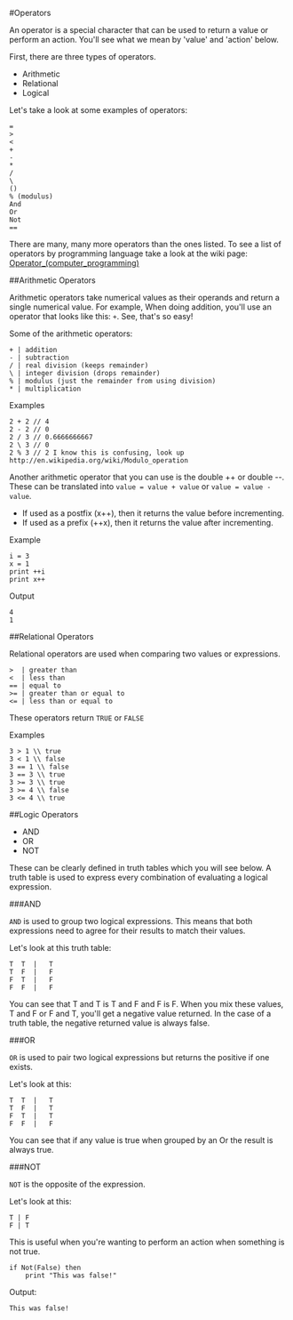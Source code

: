 #Operators

An operator is a special character that can be used to return a value or perform an action. You'll see what we mean by 'value' and 'action' below.

First, there are three types of operators.
* Arithmetic
* Relational
* Logical

Let's take a look at some examples of operators:

    =
    >
    <
    +
    -
    *
    /
    \
    ()
    % (modulus)
    And
    Or
    Not
    ==

There are many, many more operators than the ones listed. To see a list of operators by programming language take a look at the wiki page: [Operator_(computer_programming)](http://en.wikipedia.org/wiki/Operator_(computer_programming)#Operator_features_in_programming_languages)

##Arithmetic Operators

Arithmetic operators take numerical values as their operands and return a single numerical value. For example, When doing addition, you'll use an operator that looks like this: `+`. See, that's so easy!

Some of the arithmetic operators:

    + | addition
    - | subtraction
    / | real division (keeps remainder)
    \ | integer division (drops remainder)
    % | modulus (just the remainder from using division)
    * | multiplication

Examples

    2 + 2 // 4
    2 - 2 // 0
    2 / 3 // 0.6666666667
    2 \ 3 // 0
    2 % 3 // 2 I know this is confusing, look up http://en.wikipedia.org/wiki/Modulo_operation


Another arithmetic operator that you can use is the double ++ or double --. These can be translated into `value = value + value` or `value = value - value`.

* If used as a postfix (x++), then it returns the value before incrementing.
* If used as a prefix (++x), then it returns the value after incrementing. 


Example

    i = 3
    x = 1
    print ++i
    print x++

Output

    4
    1

##Relational Operators

Relational operators are used when comparing two values or expressions.

    >  | greater than
    <  | less than
    == | equal to
    >= | greater than or equal to
    <= | less than or equal to

These operators return `TRUE` or `FALSE`

Examples

    3 > 1 \\ true
    3 < 1 \\ false
    3 == 1 \\ false
    3 == 3 \\ true
    3 >= 3 \\ true
    3 >= 4 \\ false
    3 <= 4 \\ true

    
##Logic Operators

* AND
* OR
* NOT

These can be clearly defined in truth tables which you will see below. A truth table is used to express every combination of evaluating a logical expression.  

###AND

`AND` is used to group two logical expressions. This means that both expressions need to agree for their results to match their values. 

Let's look at this truth table:

    T  T  |   T
    T  F  |   F
    F  T  |   F
    F  F  |   F
    
You can see that T and T is T and F and F is F. When you mix these values, T and F or F and T, you'll get a negative value returned. In the case of a truth table, the negative returned value is always false.

###OR

`OR` is used to pair two logical expressions but returns the positive if one exists.

Let's look at this:

    T  T  |   T
    T  F  |   T
    F  T  |   T
    F  F  |   F

You can see that if any value is true when grouped by an Or the result is always true.

###NOT

`NOT` is the opposite of the expression. 

Let's look at this:

    T | F
    F | T
    
This is useful when you're wanting to perform an action when something is not true.
    
    if Not(False) then
        print "This was false!"

Output:

    This was false!
